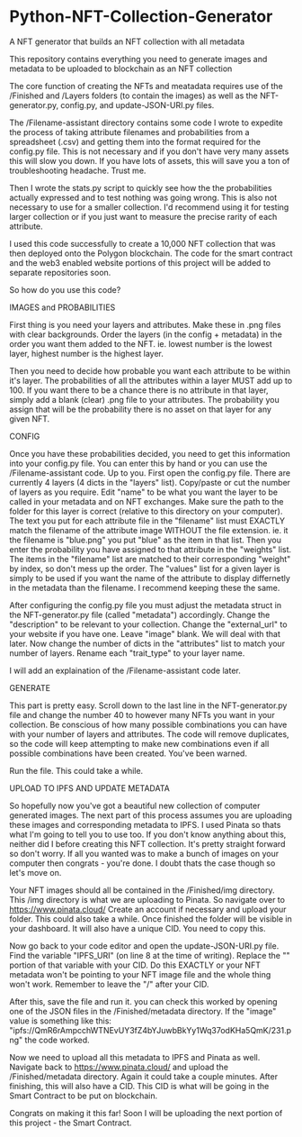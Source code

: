 # Python-NFT-Collection-Generator
A NFT generator that builds an NFT collection with all metadata

This repository contains everything you need to generate images and metadata to be uploaded to blockchain as an NFT collection

The core function of creating the NFTs and meatadata requires use of the /Finished and /Layers folders (to contain the images) as well as the NFT-generator.py, config.py, and update-JSON-URI.py files.

The /Filename-assistant directory contains some code I wrote to expedite the process of taking attribute filenames and probabilities from a spreadsheet (.csv) and getting them into the format required for the config.py file. This is not necessary and if you don't have very many assets this will slow you down. If you have lots of assets, this will save you a ton of troubleshooting headache. Trust me.

Then I wrote the stats.py script to quickly see how the the probabilities actually expressed and to test nothing was going wrong. This is also not necessary to use for a smaller collection. I'd recommend using it for testing larger collection or if you just want to measure the precise rarity of each attribute.

I used this code successfully to create a 10,000 NFT collection that was then deployed onto the Polygon blockchain. The code for the smart contract and the web3 enabled website portions of this project will be added to separate repositories soon.

So how do you use this code?

IMAGES and PROBABILITIES

First thing is you need your layers and attributes. Make these in .png files with clear backgrounds. Order the layers (in the config + metadata) in the order you want them added to the NFT. ie. lowest number is the lowest layer, highest number is the highest layer. 

Then you need to decide how probable you want each attribute to be within it's layer. The probabilities of all the attributes within a layer MUST add up to 100. If you want there to be a chance there is no attribute in that layer, simply add a blank (clear) .png file to your attributes. The probability you assign that will be the probability there is no asset on that layer for any given NFT.

CONFIG

Once you have these probabilities decided, you need to get this information into your config.py file. You can enter this by hand or you can use the /Filename-assistant code. Up to you. 
First open the config.py file. There are currently 4 layers (4 dicts in the "layers" list). Copy/paste or cut the number of layers as you require. Edit "name" to be what you want the layer to be called in your metadata and on NFT exchanges. Make sure the path to the folder for this layer is correct (relative to this directory on your computer).
The text you put for each attribute file in the "filename" list must EXACTLY match the filename of the attribute image WITHOUT the file extension. ie. it the filename is "blue.png" you put "blue" as the item in that list. 
Then you enter the probability you have assigned to that attribute in the "weights" list. The items in the "filename" list are matched to their corresponding "weight" by index, so don't mess up the order.
The "values" list for a given layer is simply to be used if you want the name of the attribute to display differnetly in the metadata than the filename. I recommend keeping these the same. 

After configuring the config.py file you must adjust the metadata struct in the NFT-generator.py file (called "metadata") accordingly. Change the "description" to be relevant to your collection. Change the "external_url" to your website if you have one. Leave "image" blank. We will deal with that later.
Now change the number of dicts in the "attributes" list to match your number of layers. Rename each "trait_type" to your layer name.

I will add an explaination of the /Filename-assistant code later.

GENERATE

This part is pretty easy. Scroll down to the last line in the NFT-generator.py file and change the number 40 to however many NFTs you want in your collection. Be conscious of how many possible combinations you can have with your number of layers and attributes. The code will remove duplicates, so the code will keep attempting to make new combinations even if all possible combinations have been created. You've been warned.

Run the file. This could take a while.

UPLOAD TO IPFS AND UPDATE METADATA

So hopefully now you've got a beautiful new collection of computer generated images. The next part of this process assumes you are uploading these images and corresponding metadata to IPFS. I used Pinata so thats what I'm going to tell you to use too. If you don't know anything about this, neither did I before creating this NFT collection. It's pretty straight forward so don't worry.
If all you wanted was to make a bunch of images on your computer then congrats - you're done. I doubt thats the case though so let's move on.

Your NFT images should all be contained in the /Finished/img directory. This /img directory is what we are uploading to Pinata. So navigate over to https://www.pinata.cloud/
Create an account if necessary and upload your folder. This could also take a while. Once finished the folder will be visible in your dashboard. It will also have a unique CID. You need to copy this.

Now go back to your code editor and open the update-JSON-URI.py file. Find the variable "IPFS_URI" (on line 8 at the time of writing). Replace the "<yourCID>" portion of that variable with your CID. Do this EXACTLY or your NFT metadata won't be pointing to your NFT image file and the whole thing won't work.  Remember to leave the "/" after your CID.

After this, save the file and run it. you can check this worked by opening one of the JSON files in the /Finished/metadata directory. If the "image" value is something like this: "ipfs://QmR6rAmpcchWTNEvUY3fZ4bYJuwbBkYy1Wq37odKHa5QmK/231.png" the code worked.

Now we need to upload all this metadata to IPFS and Pinata as well. Navigate back to https://www.pinata.cloud/ and upload the /Finished/metadata directory. Again it could take a couple minutes. After finishing, this will also have a CID. This CID is what will be going in the Smart Contract to be put on blockchain.

Congrats on making it this far! Soon I will be uploading the next portion of this project - the Smart Contract.







